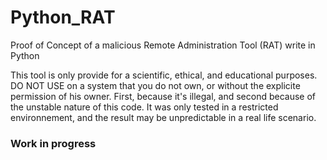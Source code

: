 # Python_RAT
Proof of Concept of a malicious Remote Administration Tool (RAT) write in Python

This tool is only provide for a scientific, ethical, and educational purposes. 
DO NOT USE on a system that you do not own, or without the explicite permission of his owner.
First, because it's illegal, and second because of the unstable nature of this code.
It was only tested in a restricted environnement, and the result may be unpredictable in a real life scenario.

### Work in progress
